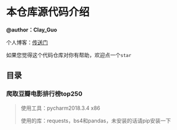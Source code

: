 # 本仓库源代码介绍

**@author：Clay_Guo**

个人博客：[传送门](https://www.clayguo.tech)

如果您觉得这个代码仓库对你有帮助，欢迎点一个`star`

## 目录

### 爬取豆瓣电影排行榜top250

>使用工具：pycharm2018.3.4 x86
>
>使用的库：requests，bs4和pandas，未安装的话请pip安装一下